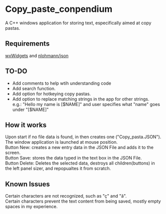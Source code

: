 # Copy_paste_conpendium
A C++ windows application for storing text, especifically aimed at copy pastas.
## Requirements
[wxWidgets](https://www.wxwidgets.org/) and [nlohmann/json](https://github.com/nlohmann/json)
## TO-DO 
- Add comments to help wtih understanding code <br>
- Add search function. <br>
- Add option for hotkeying copy pastas. <br>
- Add option to replace matching strings in the app for other strings.<br>
e.g.: "Hello my name is [$NAME]" and user specifies what "name" goes under "[$NAME]"

## How it works
Upon start if no file data is found, in then creates one ("Copy_pasta.JSON"). <br>
The window application is launched at mouse position. <br>
Button New: creates a new entry data in the JSON File and adds it to the screen.<br>
Button Save: stores the data typed in the text box in the JSON File. <br>
Button Delete: Deletes the selected data, destroys all children(buttons) in the left panel sizer, and repopualtes it from scratch.<br>

## Known Issues
Certain characters are not recognized, such as "ç" and "ã".<br>
Certain characters prevent the text content from being saved, mostly empty spaces in my experience. <br>

